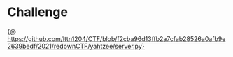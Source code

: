 # Challenge

{@ https://github.com/lttn1204/CTF/blob/f2cba96d13ffb2a7cfab28526a0afb9e2639bedf/2021/redpwnCTF/yahtzee/server.py}
